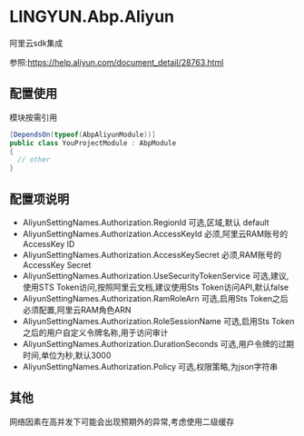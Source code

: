 # LINGYUN.Abp.Aliyun

阿里云sdk集成  

参照:https://help.aliyun.com/document_detail/28763.html

## 配置使用

模块按需引用

```csharp
[DependsOn(typeof(AbpAliyunModule))]
public class YouProjectModule : AbpModule
{
  // other
}
```
## 配置项说明

*	AliyunSettingNames.Authorization.RegionId						可选,区域,默认 default  
*	AliyunSettingNames.Authorization.AccessKeyId					必须,阿里云RAM账号的AccessKey ID  
*	AliyunSettingNames.Authorization.AccessKeySecret				必须,RAM账号的AccessKey Secret  
*	AliyunSettingNames.Authorization.UseSecurityTokenService		可选,建议,使用STS Token访问,按照阿里云文档,建议使用Sts Token访问API,默认false  
*	AliyunSettingNames.Authorization.RamRoleArn						可选,启用Sts Token之后必须配置,阿里云RAM角色ARN  
*	AliyunSettingNames.Authorization.RoleSessionName				可选,启用Sts Token之后的用户自定义令牌名称,用于访问审计  
*	AliyunSettingNames.Authorization.DurationSeconds				可选,用户令牌的过期时间,单位为秒,默认3000  
*	AliyunSettingNames.Authorization.Policy							可选,权限策略,为json字符串  

## 其他

网络因素在高并发下可能会出现预期外的异常,考虑使用二级缓存
